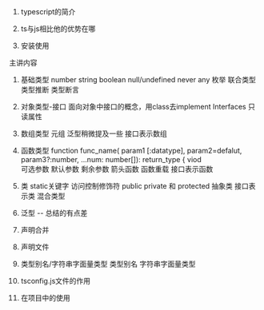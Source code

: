 1. typescript的简介

2. ts与js相比他的优势在哪

3. 安装使用

主讲内容
1. 基础类型 
number
string
boolean
null/undefined
never
any
枚举
联合类型
类型推断
类型断言

2. 对象类型-接口
面向对象中接口的概念，用class去implement Interfaces
只读属性

3. 数组类型
元组
泛型稍微提及一些
接口表示数组

4. 函数类型 function func_name( param1 [:datatype], param2=defalut, param3?:number, ...num: number[]): return_type { 
viod  
可选参数
默认参数
剩余参数
箭头函数
函数重载
接口表示函数

5. 类
static关键字
访问控制修饰符 public private 和 protected
抽象类
接口表示类
混合类型

6. 泛型 -- 总结的有点差

7. 声明合并

8. 声明文件

9. 类型别名/字符串字面量类型
类型别名
字符串字面量类型

10. tsconfig.js文件的作用

11. 在项目中的使用